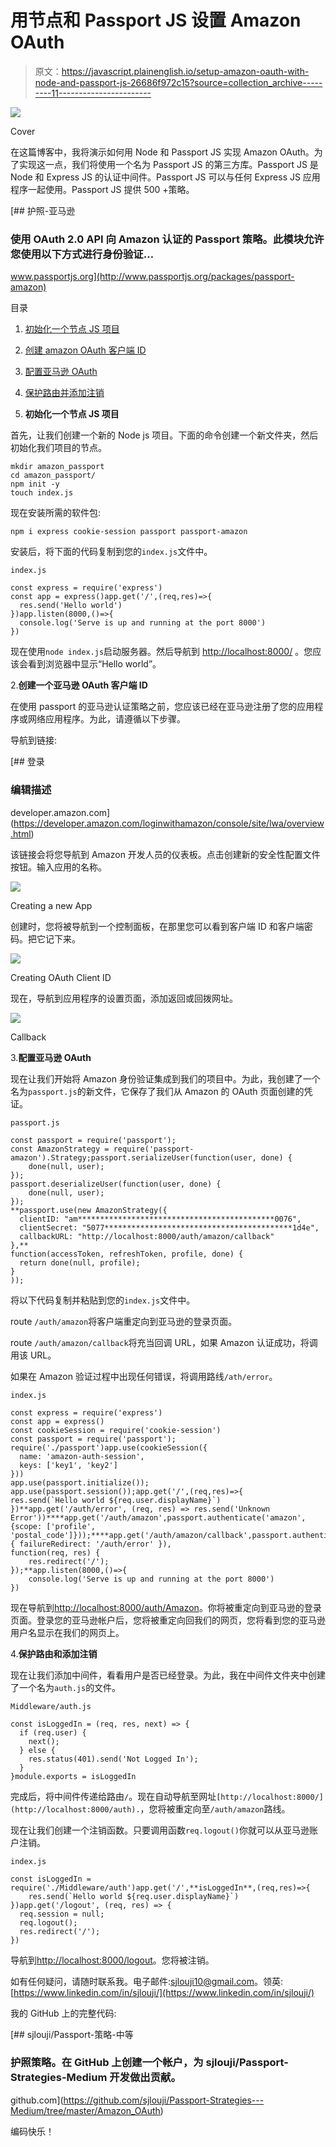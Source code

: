 # 用节点和 Passport JS 设置 Amazon OAuth

> 原文：<https://javascript.plainenglish.io/setup-amazon-oauth-with-node-and-passport-js-26686f972c15?source=collection_archive---------11----------------------->

![](img/203ad492baf65bdc0d5594f92ad3cd3d.png)

Cover

在这篇博客中，我将演示如何用 Node 和 Passport JS 实现 Amazon OAuth。为了实现这一点，我们将使用一个名为 Passport JS 的第三方库。Passport JS 是 Node 和 Express JS 的认证中间件。Passport JS 可以与任何 Express JS 应用程序一起使用。Passport JS 提供 500 +策略。

[](http://www.passportjs.org/packages/passport-amazon) [## 护照-亚马逊

### 使用 OAuth 2.0 API 向 Amazon 认证的 Passport 策略。此模块允许您使用以下方式进行身份验证…

www.passportjs.org](http://www.passportjs.org/packages/passport-amazon) 

目录

1.  [初始化一个节点 JS 项目](#8692)
2.  [创建 amazon OAuth 客户端 ID](#20ba)
3.  [配置亚马逊 OAuth](#b955)
4.  [保护路由并添加注销](#8e6d)

1.  **初始化一个节点 JS 项目**

首先，让我们创建一个新的 Node js 项目。下面的命令创建一个新文件夹，然后初始化我们项目的节点。

```
mkdir amazon_passport
cd amazon_passport/
npm init -y
touch index.js
```

现在安装所需的软件包:

```
npm i express cookie-session passport passport-amazon
```

安装后，将下面的代码复制到您的`index.js`文件中。

`index.js`

```
const express = require('express')
const app = express()app.get('/',(req,res)=>{
  res.send('Hello world')
})app.listen(8000,()=>{
  console.log('Serve is up and running at the port 8000')
})
```

现在使用`node index.js`启动服务器。然后导航到 [http://localhost:8000/](http://localhost:8000/) 。您应该会看到浏览器中显示“Hello world”。

2.**创建一个亚马逊 OAuth 客户端 ID**

在使用 passport 的亚马逊认证策略之前，您应该已经在亚马逊注册了您的应用程序或网络应用程序。为此，请遵循以下步骤。

导航到链接:

[](https://developer.amazon.com/loginwithamazon/console/site/lwa/overview.html) [## 登录

### 编辑描述

developer.amazon.com](https://developer.amazon.com/loginwithamazon/console/site/lwa/overview.html) 

该链接会将您导航到 Amazon 开发人员的仪表板。点击创建新的安全性配置文件按钮。输入应用的名称。

![](img/d70be7543048e6d4815058eb6a0ca10f.png)

Creating a new App

创建时，您将被导航到一个控制面板，在那里您可以看到客户端 ID 和客户端密码。把它记下来。

![](img/c06f796b849df6f7efd3a48f6b18e822.png)

Creating OAuth Client ID

现在，导航到应用程序的设置页面，添加返回或回拨网址。

![](img/3a1e78a109fe2b2c308be45ff860afcc.png)

Callback

3.**配置亚马逊 OAuth**

现在让我们开始将 Amazon 身份验证集成到我们的项目中。为此，我创建了一个名为`passport.js`的新文件，它保存了我们从 Amazon 的 OAuth 页面创建的凭证。

`passport.js`

```
const passport = require('passport');
const AmazonStrategy = require('passport-amazon').Strategy;passport.serializeUser(function(user, done) {
    done(null, user);
});
passport.deserializeUser(function(user, done) {
    done(null, user);
});
**passport.use(new AmazonStrategy({
  clientID: "am********************************************0076",
  clientSecret: "5077******************************************1d4e",
  callbackURL: "http://localhost:8000/auth/amazon/callback"
},**
function(accessToken, refreshToken, profile, done) {
  return done(null, profile);
}
));
```

将以下代码复制并粘贴到您的`index.js`文件中。

route `/auth/amazon`将客户端重定向到亚马逊的登录页面。

route `/auth/amazon/callback`将充当回调 URL，如果 Amazon 认证成功，将调用该 URL。

如果在 Amazon 验证过程中出现任何错误，将调用路线`/ath/error`。

`index.js`

```
const express = require('express')
const app = express()
const cookieSession = require('cookie-session')
const passport = require('passport');
require('./passport')app.use(cookieSession({
  name: 'amazon-auth-session',
  keys: ['key1', 'key2']
}))
app.use(passport.initialize());
app.use(passport.session());app.get('/',(req,res)=>{
res.send(`Hello world ${req.user.displayName}`)
})**app.get('/auth/error', (req, res) => res.send('Unknown Error'))****app.get('/auth/amazon',passport.authenticate('amazon',{scope: ['profile', 'postal_code']}));****app.get('/auth/amazon/callback',passport.authenticate('amazon', { failureRedirect: '/auth/error' }),
function(req, res) {
    res.redirect('/');
});**app.listen(8000,()=>{
    console.log('Serve is up and running at the port 8000')
})
```

现在导航到[http://localhost:8000/auth/Amazon](http://localhost:8000/auth/amazon)。你将被重定向到亚马逊的登录页面。登录您的亚马逊帐户后，您将被重定向回我们的网页，您将看到您的亚马逊用户名显示在我们的网页上。

4.**保护路由和添加注销**

现在让我们添加中间件，看看用户是否已经登录。为此，我在中间件文件夹中创建了一个名为`auth.js`的文件。

`Middleware/auth.js`

```
const isLoggedIn = (req, res, next) => {
  if (req.user) {
    next();
  } else {
    res.status(401).send('Not Logged In'); 
  }
}module.exports = isLoggedIn
```

完成后，将中间件传递给路由`/`。现在自动导航至网址`[http://localhost:8000/](http://localhost:8000/auth).`，您将被重定向至`/auth/amazon`路线。

现在让我们创建一个注销函数。只要调用函数`req.logout()`你就可以从亚马逊账户注销。

`index.js`

```
const isLoggedIn = require('./Middleware/auth')app.get('/',**isLoggedIn**,(req,res)=>{
    res.send(`Hello world ${req.user.displayName}`)
})app.get('/logout', (req, res) => {
  req.session = null;
  req.logout();
  res.redirect('/');
})
```

导航到[http://localhost:8000/logout](http://localhost:8000/logout)。您将被注销。

如有任何疑问，请随时联系我。电子邮件:sjlouji10@gmail.com。领英:[https://www.linkedin.com/in/sjlouji/](https://www.linkedin.com/in/sjlouji/)

我的 GitHub 上的完整代码:

[](https://github.com/sjlouji/Passport-Strategies---Medium/tree/master/Amazon_OAuth) [## sjlouji/Passport-策略-中等

### 护照策略。在 GitHub 上创建一个帐户，为 sjlouji/Passport-Strategies-Medium 开发做出贡献。

github.com](https://github.com/sjlouji/Passport-Strategies---Medium/tree/master/Amazon_OAuth) 

编码快乐！